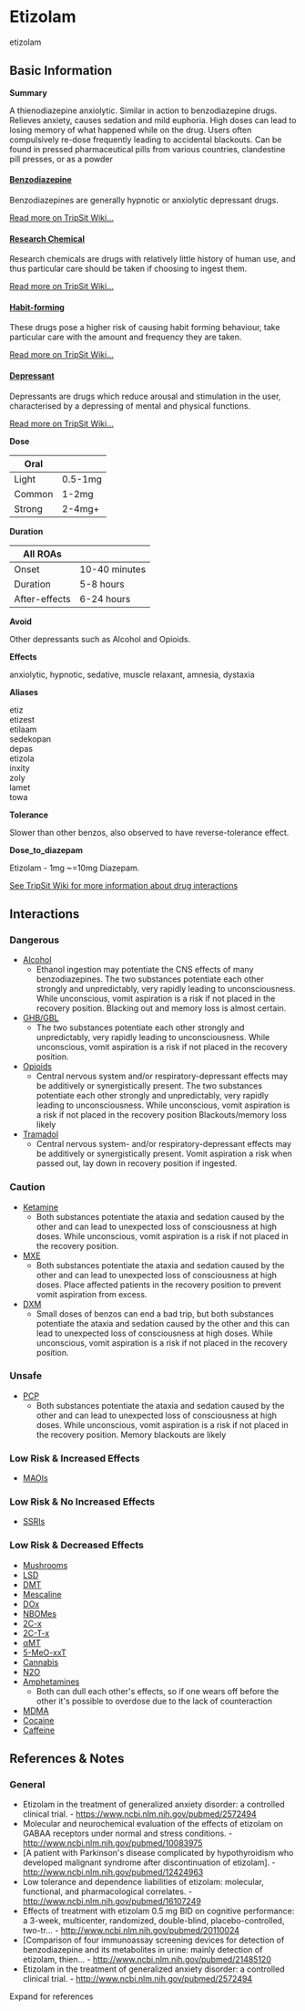# Etizolam

etizolam

## Basic Information

**Summary**

A thienodiazepine anxiolytic. Similar in action to benzodiazepine drugs. Relieves anxiety, causes sedation and mild euphoria. High doses can lead to losing memory of what happened while on the drug. Users often compulsively re-dose frequently leading to accidental blackouts. Can be found in pressed pharmaceutical pills from various countries, clandestine pill presses, or as a powder

#### [Benzodiazepine](/category/benzodiazepine)

Benzodiazepines are generally hypnotic or anxiolytic depressant drugs.

[Read more on TripSit Wiki...](#{category.wiki})

#### [Research Chemical](/category/research-chemical)

Research chemicals are drugs with relatively little history of human use, and thus particular care should be taken if choosing to ingest them.

[Read more on TripSit Wiki...](#{category.wiki})

#### [Habit-forming](/category/habit-forming)

These drugs pose a higher risk of causing habit forming behaviour, take particular care with the amount and frequency they are taken.

[Read more on TripSit Wiki...](#{category.wiki})

#### [Depressant](/category/depressant)

Depressants are drugs which reduce arousal and stimulation in the user, characterised by a depressing of mental and physical functions.

[Read more on TripSit Wiki...](#{category.wiki})

**Dose**

| Oral   |         |
| ------ | ------- |
| Light  | 0.5-1mg |
| Common | 1-2mg   |
| Strong | 2-4mg+  |

**Duration**

| All ROAs      |               |
| ------------- | ------------- |
| Onset         | 10-40 minutes |
| Duration      | 5-8 hours     |
| After-effects | 6-24 hours    |

**Avoid**

Other depressants such as Alcohol and Opioids.

**Effects**

anxiolytic, hypnotic, sedative, muscle relaxant, amnesia, dystaxia

**Aliases**

etiz  
etizest  
etilaam  
sedekopan  
depas  
etizola  
inxity  
zoly  
lamet  
towa  

**Tolerance**

Slower than other benzos, also observed to have reverse-tolerance effect.

**Dose\_to\_diazepam**

Etizolam - 1mg \~=10mg Diazepam.

[See TripSit Wiki for more information about drug interactions](http://combo.tripsit.me/)

## Interactions

### Dangerous

* [Alcohol](/alcohol)  
   * Ethanol ingestion may potentiate the CNS effects of many benzodiazepines. The two substances potentiate each other strongly and unpredictably, very rapidly leading to unconsciousness. While unconscious, vomit aspiration is a risk if not placed in the recovery position. Blacking out and memory loss is almost certain.
* [GHB/GBL](https://wiki.tripsit.me/wiki/GHB)  
   * The two substances potentiate each other strongly and unpredictably, very rapidly leading to unconsciousness. While unconscious, vomit aspiration is a risk if not placed in the recovery position.
* [Opioids](https://wiki.tripsit.me/wiki/Opioids)  
   * Central nervous system and/or respiratory-depressant effects may be additively or synergistically present. The two substances potentiate each other strongly and unpredictably, very rapidly leading to unconsciousness. While unconscious, vomit aspiration is a risk if not placed in the recovery position Blackouts/memory loss likely
* [Tramadol](/tramadol)  
   * Central nervous system- and/or respiratory-depressant effects may be additively or synergistically present. Vomit aspiration a risk when passed out, lay down in recovery position if ingested.

### Caution

* [Ketamine](/ketamine)  
   * Both substances potentiate the ataxia and sedation caused by the other and can lead to unexpected loss of consciousness at high doses. While unconscious, vomit aspiration is a risk if not placed in the recovery position.
* [MXE](/mxe)  
   * Both substances potentiate the ataxia and sedation caused by the other and can lead to unexpected loss of consciousness at high doses. Place affected patients in the recovery position to prevent vomit aspiration from excess.
* [DXM](/dxm)  
   * Small doses of benzos can end a bad trip, but both substances potentiate the ataxia and sedation caused by the other and this can lead to unexpected loss of consciousness at high doses. While unconscious, vomit aspiration is a risk if not placed in the recovery position.

### Unsafe

* [PCP](/pcp)  
   * Both substances potentiate the ataxia and sedation caused by the other and can lead to unexpected loss of consciousness at high doses. While unconscious, vomit aspiration is a risk if not placed in the recovery position. Memory blackouts are likely

### Low Risk & Increased Effects

* [MAOIs](https://wiki.tripsit.me/wiki/Antidepressants#MAOIs)

### Low Risk & No Increased Effects

* [SSRIs](https://wiki.tripsit.me/wiki/Antidepressants#SSRIs)

### Low Risk & Decreased Effects

* [Mushrooms](/mushrooms)
* [LSD](/lsd)
* [DMT](/dmt)
* [Mescaline](/mescaline)
* [DOx](https://wiki.tripsit.me/wiki/DOx)
* [NBOMes](https://wiki.tripsit.me/wiki/NBOMes)
* [2C-x](https://wiki.tripsit.me/wiki/2C-X)
* [2C-T-x](https://wiki.tripsit.me/wiki/2C-X)
* [αMT](/amt)
* [5-MeO-xxT](https://wiki.tripsit.me/wiki/5-MeO-DMT)
* [Cannabis](/cannabis)
* [N2O](/nitrous)
* [Amphetamines](https://wiki.tripsit.me/wiki/Amphetamine)  
   * Both can dull each other's effects, so if one wears off before the other it's possible to overdose due to the lack of counteraction
* [MDMA](/mdma)
* [Cocaine](/cocaine)
* [Caffeine](/caffeine)

## References & Notes

### General

* Etizolam in the treatment of generalized anxiety disorder: a controlled clinical trial. - <https://www.ncbi.nlm.nih.gov/pubmed/2572494>
* Molecular and neurochemical evaluation of the effects of etizolam on GABAA receptors under normal and stress conditions. - <http://www.ncbi.nlm.nih.gov/pubmed/10083975>
* \[A patient with Parkinson's disease complicated by hypothyroidism who developed malignant syndrome after discontinuation of etizolam\]. - <http://www.ncbi.nlm.nih.gov/pubmed/12424963>
* Low tolerance and dependence liabilities of etizolam: molecular, functional, and pharmacological correlates. - <http://www.ncbi.nlm.nih.gov/pubmed/16107249>
* Effects of treatment with etizolam 0.5 mg BID on cognitive performance: a 3-week, multicenter, randomized, double-blind, placebo-controlled, two-tr... - <http://www.ncbi.nlm.nih.gov/pubmed/20110024>
* \[Comparison of four immunoassay screening devices for detection of benzodiazepine and its metabolites in urine: mainly detection of etizolam, thien... - <http://www.ncbi.nlm.nih.gov/pubmed/21485120>
* Etizolam in the treatment of generalized anxiety disorder: a controlled clinical trial. - <http://www.ncbi.nlm.nih.gov/pubmed/2572494>

Expand for references